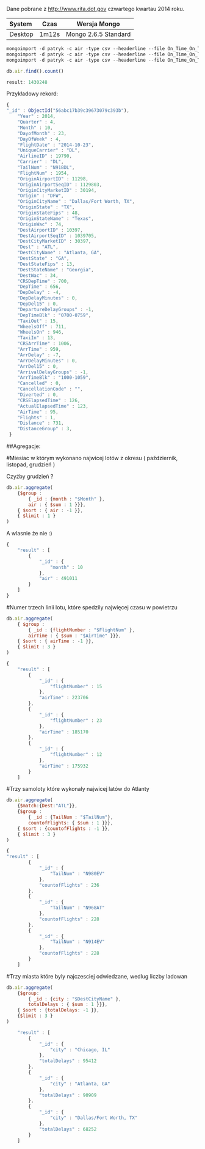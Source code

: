 

Dane pobrane z http://www.rita.dot.gov czwartego kwartau 2014 roku.


| System  | Czas | Wersja Mongo 
| :------- | :---: | :---:|
| Desktop | 1m12s| Mongo 2.6.5 Standard|


```js
mongoimport -d patryk -c air -type csv --headerline --file On_Time_On_Time_Performance_2014_10.csv
mongoimport -d patryk -c air -type csv --headerline --file On_Time_On_Time_Performance_2014_11.csv
mongoimport -d patryk -c air -type csv --headerline --file On_Time_On_Time_Performance_2014_12.csv
```
```js
db.air.find().count()

result: 1430248

```
Przykładowy rekord:

```js
{
"_id" : ObjectId("56abc17b39c39673079c393b"),
	"Year" : 2014,
	"Quarter" : 4,
	"Month" : 10,
	"DayofMonth" : 23,
	"DayOfWeek" : 4,
	"FlightDate" : "2014-10-23",
	"UniqueCarrier" : "DL",
	"AirlineID" : 19790,
	"Carrier" : "DL",
	"TailNum" : "N918DL",
	"FlightNum" : 1954,
	"OriginAirportID" : 11298,
	"OriginAirportSeqID" : 1129803,
	"OriginCityMarketID" : 30194,
	"Origin" : "DFW",
	"OriginCityName" : "Dallas/Fort Worth, TX",
	"OriginState" : "TX",
	"OriginStateFips" : 48,
	"OriginStateName" : "Texas",
	"OriginWac" : 74,
	"DestAirportID" : 10397,
	"DestAirportSeqID" : 1039705,
	"DestCityMarketID" : 30397,
	"Dest" : "ATL",
	"DestCityName" : "Atlanta, GA",
	"DestState" : "GA",
	"DestStateFips" : 13,
	"DestStateName" : "Georgia",
	"DestWac" : 34,
	"CRSDepTime" : 700,
	"DepTime" : 656,
	"DepDelay" : -4,
	"DepDelayMinutes" : 0,
	"DepDel15" : 0,
	"DepartureDelayGroups" : -1,
	"DepTimeBlk" : "0700-0759",
	"TaxiOut" : 15,
	"WheelsOff" : 711,
	"WheelsOn" : 946,
	"TaxiIn" : 13,
	"CRSArrTime" : 1006,
	"ArrTime" : 959,
	"ArrDelay" : -7,
	"ArrDelayMinutes" : 0,
	"ArrDel15" : 0,
	"ArrivalDelayGroups" : -1,
	"ArrTimeBlk" : "1000-1059",
	"Cancelled" : 0,
	"CancellationCode" : "",
	"Diverted" : 0,
	"CRSElapsedTime" : 126,
	"ActualElapsedTime" : 123,
	"AirTime" : 95,
	"Flights" : 1,
	"Distance" : 731,
	"DistanceGroup" : 3,
 }
```
##Agregacje: 

#Miesiac w którym wykonano najwicej lotów z okresu ( październik, listopad, grudzień )

Czyźby grudzień ?

```js
db.air.aggregate(
    {$group : 
        { _id : {month : "$Month" }, 
        air : { $sum : 1 }}}, 
    { $sort : { air : -1 }}, 
    { $limit : 1 }
)
```

A wlasnie że nie :)

```js
{
    "result" : [
		{
			"_id" : {
				"month" : 10
			},
			"air" : 491011
		}
	]
}
```


#Numer trzech linii lotu, które spedzily najwięcej czasu w powietrzu


```js
db.air.aggregate(
    { $group : 
        { _id : {flightNumber : "$FlightNum" },
        airTime : { $sum : "$AirTime" }}}, 
    { $sort : { airTime : -1 }},
    { $limit : 3 }
)
```
```js
{
    "result" : [
		{
			"_id" : {
				"flightNumber" : 15
			},
			"airTime" : 223706
		},
		{
			"_id" : {
				"flightNumber" : 23
			},
			"airTime" : 185170
		},
		{
			"_id" : {
				"flightNumber" : 12
			},
			"airTime" : 175932
		}
	]
```


#Trzy samoloty które wykonaly najwicej latów do Atlanty


```js
db.air.aggregate(
    {$match:{Dest:"ATL"}},
    {$group : 
        { _id : {TailNum : "$TailNum"}, 
        countofFlights: { $sum : 1 }}}, 
    { $sort : {countofFlights : -1 }}, 
    { $limit : 3 }
)
```
```js
{
"result" : [
		{
			"_id" : {
				"TailNum" : "N980EV"
			},
			"countofFlights" : 236
		},
		{
			"_id" : {
				"TailNum" : "N968AT"
			},
			"countofFlights" : 228
		},
		{
			"_id" : {
				"TailNum" : "N914EV"
			},
			"countofFlights" : 228
		}
	]
```


#Trzy miasta które byly najczesciej odwiedzane, wedlug liczby ladowan


```js
db.air.aggregate(
    {$group: 
        { _id : {city : "$DestCityName" }, 
        totalDelays : { $sum : 1 }}}, 
    { $sort : {totalDelays: -1 }}, 
    {$limit : 3 }
)
```
```js
	"result" : [
		{
			"_id" : {
				"city" : "Chicago, IL"
			},
			"totalDelays" : 95412
		},
		{
			"_id" : {
				"city" : "Atlanta, GA"
			},
			"totalDelays" : 90909
		},
		{
			"_id" : {
				"city" : "Dallas/Fort Worth, TX"
			},
			"totalDelays" : 68252
		}
	]
```

